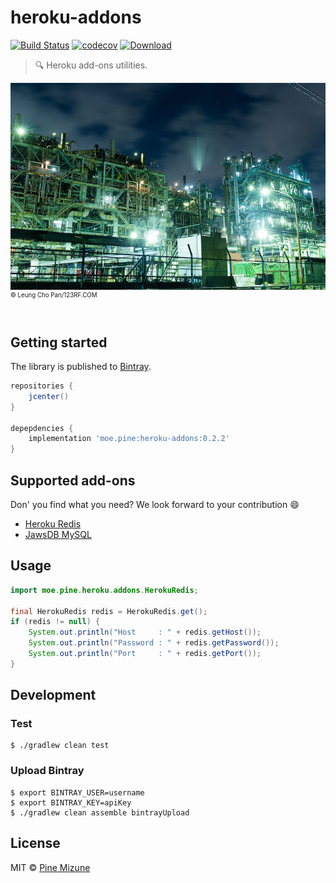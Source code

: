 # heroku-addons
[![Build Status](https://travis-ci.com/pine/heroku-addons.svg?branch=master)](https://travis-ci.com/pine/heroku-addons)
[![codecov](https://codecov.io/gh/pine/heroku-addons/branch/master/graph/badge.svg)](https://codecov.io/gh/pine/heroku-addons)
[![Download](https://api.bintray.com/packages/pinemz/maven/heroku-addons/images/download.svg)](https://bintray.com/pinemz/maven/heroku-addons)

> :mag: Heroku add-ons utilities.

![](images/resized.jpg)<br>
<sup><sup>&copy; Leung Cho Pan/123RF.COM</sup></sup>
<br>
<br>

## Getting started
The library is published to [Bintray](https://bintray.com/pinemz/maven/heroku-addons).

```gradle
repositories {
    jcenter()
}

depepdencies {
    implementation 'moe.pine:heroku-addons:0.2.2'
}
```

## Supported add-ons
Don' you find what you need? We look forward to your contribution :smile:

- [Heroku Redis](https://elements.heroku.com/addons/heroku-redis)
- [JawsDB MySQL](https://elements.heroku.com/addons/jawsdb)

## Usage

```java
import moe.pine.heroku.addons.HerokuRedis;

final HerokuRedis redis = HerokuRedis.get();
if (redis != null) {
    System.out.println("Host     : " + redis.getHost());
    System.out.println("Password : " + redis.getPassword());
    System.out.println("Port     : " + redis.getPort());
}
```

## Development
### Test

```
$ ./gradlew clean test
```

### Upload Bintray

```
$ export BINTRAY_USER=username
$ export BINTRAY_KEY=apiKey
$ ./gradlew clean assemble bintrayUpload
```


## License
MIT &copy; [Pine Mizune](https://profile.pine.moe)

